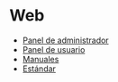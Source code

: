 # Web
-  [Panel de administrador](https://github.com/manulqwerty/Administracion-de-sistemas-USAL/tree/master/web/admin)
-  [Panel de usuario](https://github.com/manulqwerty/Administracion-de-sistemas-USAL/tree/master/web/user)
-  [Manuales](https://github.com/manulqwerty/Administracion-de-sistemas-USAL/tree/master/web/manuals)
-  [Estándar](https://github.com/manulqwerty/Administracion-de-sistemas-USAL/tree/master/web/html)
